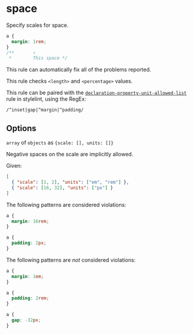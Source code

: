 # space

Specify scales for space.

```css
a {
  margin: 1rem;
}
/**       ↑
 *        This space */
```

This rule can automatically fix all of the problems reported.

This rule checks `<length>` and `<percentage>` values.

This rule can be paired with the [`declaration-property-unit-allowed-list`](https://stylelint.io/user-guide/rules/declaration-property-unit-allowed-list) rule in stylelint, using the RegEx:

```
/^inset|gap|^margin|^padding/
```

## Options

`array` of `objects` as `{scale: [], units: []}`

Negative spaces on the scale are implicitly allowed.

Given:

```json
[
  { "scale": [1, 2], "units": ["em", "rem"] },
  { "scale": [16, 32], "units": ["px"] }
]
```

The following patterns are considered violations:

```css
a {
  margin: 16rem;
}
```

```css
a {
  padding: 2px;
}
```

The following patterns are _not_ considered violations:

```css
a {
  margin: 1em;
}
```

```css
a {
  padding: 2rem;
}
```

```css
a {
  gap: -32px;
}
```
